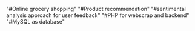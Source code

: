 "#Online grocery shopping"
"#Product recommendation"
"#sentimental analysis approach for user feedback"
"#PHP for webscrap and backend"
"#MySQL as database"
